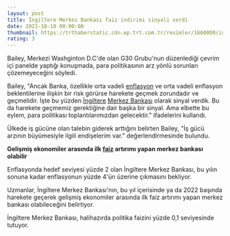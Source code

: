 ```yaml
--- 
layout: post
title: İngiltere Merkez Bankası faiz indirimi sinyali verdi
date: 2021-10-18 00:00:00
thumbnail: https://trthaberstatic.cdn.wp.trt.com.tr/resimler/1660000/ingiltere-bayrak-aa-1661934.jpg
rating: 3
---
```

<p>
	Bailey, Merkezi Washginton D.C'de olan G30 Grubu'nun düzenlediği çevrim içi panelde yaptığı konuşmada, para politikasının arz yönlü sorunları çözemeyeceğini söyledi.</p>
<p>
	Bailey, "Ancak Banka, özellikle orta vadeli <a href="https://www.trthaber.com/etiket/enflasyon/" target="_blank">enflasyon</a> ve orta vadeli enflasyon beklentilerine ilişkin bir risk görürse harekete geçmek zorundadır ve geçmelidir. İşte bu yüzden <a href="https://www.trthaber.com/etiket/ingiltere/" target="_blank">İngiltere</a> <a href="https://www.trthaber.com/etiket/merkez-bankasi/" target="_blank">Merkez Bankası</a> olarak sinyal verdik. Bu da harekete geçmemiz gerektiğine dair başka bir sinyal. Ama elbette bu eylem, para politikası toplantılarımızdan gelecektir." ifadelerini kullandı.</p>
<p>
	Ülkede iş gücüne olan talebin giderek arttığını belirten Bailey, "İş gücü arzının büyümesiyle ilgili endişelerim var." değerlendirmesinde bulundu.</p>
<p>
	<strong>Gelişmiş ekonomiler arasında ilk <a href="https://www.trthaber.com/etiket/faiz/" target="_blank">faiz</a> artırımı yapan merkez bankası olabilir</strong></p>
<p>
	Enflasyonda hedef seviyesi yüzde 2 olan İngiltere Merkez Bankası, bu yılın sonuna kadar enflasyonun yüzde 4'ün üzerine çıkmasını bekliyor.</p>
<p>
	Uzmanlar, İngiltere Merkez Bankası'nın, bu yıl içerisinde ya da 2022 başında harekete geçerek gelişmiş ekonomiler arasında ilk faiz artırımı yapan merkez bankası olabileceğini belirtiyor.</p>
<p>
	İngiltere Merkez Bankası, halihazırda politika faizini yüzde 0,1 seviyesinde tutuyor.</p>
